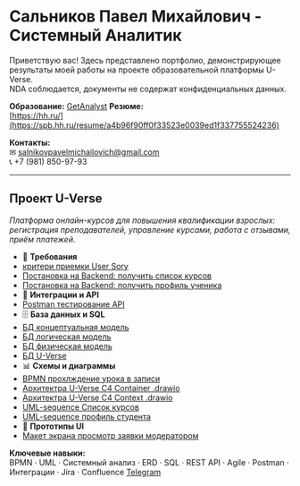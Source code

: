 # Сальников Павел Михайлович  - Системный Аналитик
Приветствую вас!
Здесь представлено портфолио, демонстрирующее результаты моей работы на проекте образовательной платформы U-Verse.  
NDA соблюдается, документы не содержат конфиденциальных данных.

**Образование:**
[GetAnalyst](https://github.com/PavelSALN/PavelSaln/blob/main/%D0%A1%D0%B0%D0%BB%D1%8C%D0%BD%D0%B8%D0%BA%D0%BE%D0%B2%20%D0%9F%D0%B0%D0%B2%D0%B5%D0%BB.png)
**Резюме:**  
[https://hh.ru/](https://spb.hh.ru/resume/a4b96f90ff0f33523e0039ed1f337755524236)

**Контакты:**  
✉ salnikovpavelmichailovich@gmail.com   
📞 +7 (981) 850-97-93

---
## Проект U-Verse  
*Платформа онлайн-курсов для повышения квалификации взрослых: регистрация преподавателей, управление курсами, работа с отзывами, приём платежей.*  
- 📄 **Требования**
- [критери приемки User Sory](https://github.com/PavelSALN/PavelSaln/blob/main/%D0%9A%D1%80%D0%B8%D1%82%D0%B5%D1%80%D0%B8%D0%B8%20%D0%BF%D1%80%D0%B8%D0%B5%D0%BC%D0%BA%D0%B8%20User%20Story.pdf) 
- [Постановка на Backend: получить список курсов](https://github.com/PavelSALN/PavelSaln/blob/main/%D0%9F%D0%BE%D1%81%D1%82%D0%B0%D0%BD%D0%BE%D0%B2%D0%BA%D0%B0%20%D0%BF%D0%BE%D0%BB%D1%83%D1%87%D0%B8%D1%82%D1%8C%20%D1%81%D0%BF%D0%B8%D1%81%D0%BE%D0%BA%20%D0%BA%D1%83%D1%80%D1%81%D0%BE%D0%B2.pdf)
- [Постановка на Backend: получить профиль ученика](https://github.com/PavelSALN/PavelSaln/blob/main/%D0%BF%D0%BE%D1%81%D1%82%D0%B0%D0%BD%D0%BE%D0%B2%D0%BA%D0%B0%20%D0%BF%D0%BE%D0%BB%D1%83%D1%87%D0%B8%D1%82%D1%8C%20%D0%BF%D1%80%D0%BE%D1%84%D0%B8%D0%BB%D1%8C%20%D1%83%D1%87%D0%B5%D0%BD%D0%B8%D0%BA%D0%B0.pdf)
- 🔗 **Интеграции и API**
- [Postman тестирование API](https://www.postman.com/pavel-1582233/workspace/pavel-salnikov-u-verse/collection/46302953-fd582b21-0516-4f15-8ae5-13bd0f69558e?action=share&creator=46302953&active-environment=46302953-e83f14a3-c4b8-4d53-be94-95d474025df0)
- 🗄 **База данных и SQL**
- [БД концептуальная модель](https://github.com/PavelSALN/PavelSaln/blob/main/%D0%91%D0%94%20%D0%BA%D0%BE%D0%BD%D1%86%D0%B5%D0%BF%D1%82%D1%83%D0%B0%D0%BB%D1%8C%D0%BD%D0%B0%D1%8F%20%D0%BC%D0%BE%D0%B4%D0%B5%D0%BB%D1%8C.jpg)
- [БД логическая модель](https://github.com/PavelSALN/PavelSaln/blob/main/%D0%91%D0%94%20%D0%BB%D0%BE%D0%B3%D0%B8%D1%87%D0%B5%D1%81%D0%BA%D0%B0%D1%8F%20%D0%BC%D0%BE%D0%B4%D0%B5%D0%BB%D1%8C.jpg)
- [БД физическая модель](https://github.com/PavelSALN/PavelSaln/blob/main/%D0%91%D0%94%20%D1%84%D0%B8%D0%B7%D0%B8%D1%87%D0%B5%D1%81%D0%BA%D0%B0%D1%8F%20%D0%BC%D0%BE%D0%B4%D0%B5%D0%BB%D1%8C.png)
- [БД U-Verse](https://github.com/PavelSALN/PavelSaln/blob/main/%D0%B1%D0%B4%20%D0%A1%D0%B0%D0%BB%D1%8C%D0%BD%D0%B8%D0%BA%D0%BE%D0%B2%20U-verse)
- 📊 **Схемы и диаграммы**
- [BPMN прохлждение урока в записи](https://github.com/PavelSALN/PavelSaln/blob/main/%D0%9F%D1%80%D0%BE%D1%85%D0%BE%D0%B6%D0%B4%D0%B5%D0%BD%D0%B8%D0%B5%20%D1%83%D1%80%D0%BE%D0%BA%D0%B0%20%D0%B2%20%D0%B7%D0%B0%D0%BF%D0%B8%D1%81%D0%B8.bpmn)
- [Архитектра U-Verse C4 Container .drawio](https://github.com/PavelSALN/PavelSaln/blob/main/%D0%90%D1%80%D1%85%D0%B8%D1%82%D0%B5%D0%BA%D1%82%D1%80%D0%B0%20U-Verse%20C4%20Container.drawio)
- [Архитектра U-Verse C4 Context .drawio](https://github.com/PavelSALN/PavelSaln/blob/main/%D0%90%D1%80%D1%85%D0%B8%D1%82%D0%B5%D0%BA%D1%82%D1%80%D0%B0%20U-Verse%20C4%20Context%20.drawio)
- [UML-sequence Список курсов](https://github.com/PavelSALN/PavelSaln/blob/main/UML-sequence%20%D1%81%D0%BF%D0%B8%D1%81%D0%BE%D0%BA%20%D0%BA%D1%83%D1%80%D1%81%D0%BE%D0%B2.png)
- [UML-sequence профиль студента](https://github.com/PavelSALN/PavelSaln/blob/main/UML-sequence%20%D0%BF%D1%80%D0%BE%D1%84%D0%B8%D0%BB%D1%8C%20%D1%81%D1%82%D1%83%D0%B4%D0%B5%D0%BD%D1%82%D0%B0.png)
- 🎨 **Прототипы UI**
- [Макет экрана просмотр заявки модератором](https://github.com/PavelSALN/PavelSaln/blob/main/%D0%9C%D0%B0%D0%BA%D0%B5%D1%82%20%D1%8D%D0%BA%D1%80%D0%B0%D0%BD%D0%B0%20%D0%BF%D1%80%D0%BE%D1%81%D0%BC%D0%BE%D1%82%D1%80%20%D0%B7%D0%B0%D1%8F%D0%B2%D0%BA%D0%B8%20%D0%BC%D0%BE%D0%B4%D0%B5%D1%80%D0%B0%D1%82%D0%BE%D1%80%D0%BE%D0%BC.png)

**Ключевые навыки:**  
BPMN · UML · Системный анализ · ERD · SQL · REST API · Agile · Postman · Интеграции · Jira · Confluence 
[Telegram](@pavelslkm)

